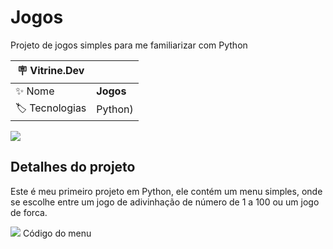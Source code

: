 # Jogos

Projeto de jogos simples para me familiarizar com Python

| :placard: Vitrine.Dev |     |
| -------------  | --- |
| :sparkles: Nome        | **Jogos**
| :label: Tecnologias | Python)

<!-- Inserir imagem com a #vitrinedev ao final do link -->
![](https://i.imgur.com/1Flnj5S.png#vitrinedev)

## Detalhes do projeto

Este é meu primeiro projeto em Python, ele contém um menu simples, onde se escolhe entre um jogo de adivinhação de número de 1 a 100 ou um jogo de forca.

![](https://i.imgur.com/o9R0Yv8.png)
Código do menu
